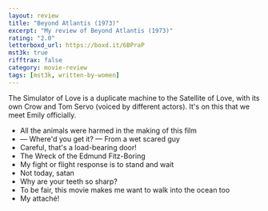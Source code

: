```yaml
---
layout: review
title: "Beyond Atlantis (1973)"
excerpt: "My review of Beyond Atlantis (1973)"
rating: "2.0"
letterboxd_url: https://boxd.it/6BPraP
mst3k: true
rifftrax: false
category: movie-review
tags: [mst3k, written-by-women]
---
```


The Simulator of Love is a duplicate machine to the Satellite of Love, with its own Crow and Tom Servo (voiced by different actors). It's on this that we meet Emily officially.

- All the animals were harmed in the making of this film
- — Where'd you get it? — From a wet scared guy
- Careful, that's a load-bearing door!
- The Wreck of the Edmund Fitz-Boring
- My fight or flight response is to stand and wait
- Not today, satan
- Why are your teeth so sharp?
- To be fair, this movie makes me want to walk into the ocean too
- My attaché!
